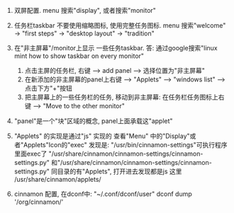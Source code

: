 
1. 双屏配置.
    menu 搜索"display", 或者搜索"monitor"

2. 任务栏taskbar 不要使用缩略图标, 使用完整任务图标.
    menu 搜索"welcome" -> "first steps" -> "desktop layout" -> "tradition"

3. 在"非主屏幕"/monitor上显示 一些任务taskbar.
    答: 通过google搜索"linux mint how to show taskbar on every monitor"
    1. 点击主屏的任务栏, 右键 --> add panel --> 选择位置为"非主屏幕"
    2. 在新添加的非主屏幕的panel上右键 --> "Applets" --> "windows list" --> 点击下方"+"按钮
    3. 把主屏幕上的一些任务栏的任务, 移动到非主屏幕: 在任务栏任务图标上右键 --> "Move to the other monitor"

4. "panel"是一个"块"区域的概念, panel上面承载这"applet"

5. "Applets" 的实现是通过"js" 实现的
    查看"Menu" 中的"Display"或者"Applets"Icon的"exec"
    发现是:  "/usr/bin/cinnamon-settings"可执行程序
    里面exec了 "/usr/share/cinnamon/cinnamon-settings/cinnamon-settings.py"
    和"/usr/share/cinnamon/cinnamon-settings/cinnamon-settings.py" 同目录的有"Applets", 打开进去发现都是js
    这里 /usr/share/cinnamon/applets/

6. cinnamon 配置, 在dconf中: "~/.conf/dconf/user"
    dconf dump '/org/cinnamon/'
